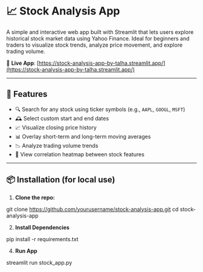 # 📈 Stock Analysis App

A simple and interactive web app built with Streamlit that lets users explore historical stock market data using Yahoo Finance. Ideal for beginners and traders to visualize stock trends, analyze price movement, and explore trading volume.

🔗 **Live App**: [https://stock-analysis-app-by-talha.streamlit.app/](https://stock-analysis-app-by-talha.streamlit.app/)

---

## 🚀 Features

- 🔍 Search for any stock using ticker symbols (e.g., `AAPL`, `GOOGL`, `MSFT`)
- 🕰️ Select custom start and end dates
- 📈 Visualize closing price history
- 📊 Overlay short-term and long-term moving averages
- 📉 Analyze trading volume trends
- 🧠 View correlation heatmap between stock features

---

## 📦 Installation (for local use)

1. **Clone the repo:**

git clone https://github.com/yourusername/stock-analysis-app.git
cd stock-analysis-app

2. **Install Dependencies**
   
pip install -r requirements.txt

4. **Run App**
   
streamlit run stock_app.py

